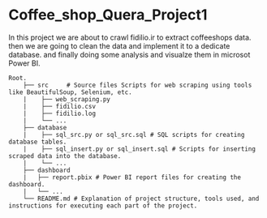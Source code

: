 # Coffee_shop_Quera_Project1
In this project we are about to crawl fidilio.ir to extract coffeeshops data. then we are going to clean the data and implement it to a dedicate database. and finally doing some analysis and visualze them in microsot Power BI.

    Root.
        ├── src     # Source files Scripts for web scraping using tools like BeautifulSoup, Selenium, etc.
        |    ├── web_scraping.py
        |    ├── fidilio.csv
        |    ├── fidilio.log
        |    └── ...
        ├── database 
        |    ├── sql_src.py or sql_src.sql # SQL scripts for creating database tables.
        |    ├── sql_insert.py or sql_insert.sql # Scripts for inserting scraped data into the database.
        |    └── ...
        ├── dashboard
        |   ├── report.pbix # Power BI report files for creating the dashboard.
        |   └── ...
        └── README.md # Explanation of project structure, tools used, and instructions for executing each part of the project.

